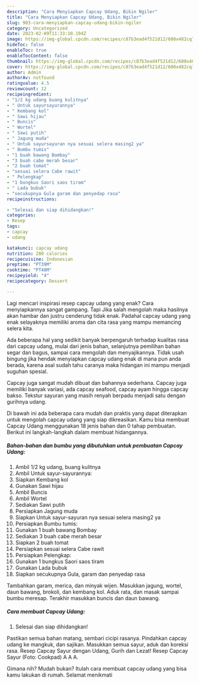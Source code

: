 ```yaml
---
description: "Cara Menyiapkan Capcay Udang, Bikin Ngiler"
title: "Cara Menyiapkan Capcay Udang, Bikin Ngiler"
slug: 903-cara-menyiapkan-capcay-udang-bikin-ngiler
category: Uncategorized
date: 2023-02-09T11:33:10.194Z
image: https://img-global.cpcdn.com/recipes/c87b3ead4f521d12/680x482cq70/capcay-udang-foto-resep-utama.jpg
hideToc: false
enableToc: true
enableTocContent: false
thumbnail: https://img-global.cpcdn.com/recipes/c87b3ead4f521d12/680x482cq70/capcay-udang-foto-resep-utama.jpg
cover: https://img-global.cpcdn.com/recipes/c87b3ead4f521d12/680x482cq70/capcay-udang-foto-resep-utama.jpg
author: Admin
authorAv: notfound
ratingvalue: 4.5
reviewcount: 12
recipeingredient:
- "1/2 kg udang buang kulitnya"
- " Untuk sayursayurannya"
- " Kembang kol"
- " Sawi hijau"
- " Buncis"
- " Wortel"
- " Sawi putih"
- " Jagung muda"
- " Untuk sayursayuran nya sesuai selera masing2 ya"
- " Bumbu tumis"
- "1 buah bawang Bombay"
- "3 buah cabe merah besar"
- "2 buah tomat"
- "sesuai selera Cabe rawit"
- " Pelengkap"
- "1 bungkus Saori saos tiram"
- " Lada bubuk"
- "secukupnya Gula garam dan penyedap rasa"
recipeinstructions:

- "Selesai dan siap dihidangkan!"
categories:
- Resep
tags:
- capcay
- udang

katakunci: capcay udang 
nutrition: 280 calories
recipecuisine: Indonesian
preptime: "PT39M"
cooktime: "PT48M"
recipeyield: "4"
recipecategory: Dessert

---
```



Lagi mencari inspirasi resep capcay udang yang enak? Cara menyiapkannya sangat gampang. Tapi Jika salah mengolah maka hasilnya akan hambar dan justru cenderung tidak enak. Padahal capcay udang yang enak selayaknya memiliki aroma dan cita rasa yang mampu memancing selera kita.


Ada beberapa hal yang sedikit banyak berpengaruh terhadap kualitas rasa dari capcay udang, mulai dari jenis bahan, selanjutnya pemilihan bahan segar dan bagus, sampai cara mengolah dan menyajikannya. Tidak usah bingung jika hendak menyiapkan capcay udang enak di mana pun anda berada, karena asal sudah tahu caranya maka hidangan ini mampu menjadi suguhan spesial.

Capcay juga sangat mudah dibuat dan bahannya sederhana. Capcay juga memiliki banyak variasi, ada capcay seafood, capcay ayam hingga capcay bakso. Tekstur sayuran yang masih renyah berpadu menjadi satu dengan gurihnya udang.


Di bawah ini ada beberapa cara mudah dan praktis yang dapat diterapkan untuk mengolah capcay udang yang siap dikreasikan. Kamu bisa membuat Capcay Udang menggunakan 18 jenis bahan dan 0 tahap pembuatan. Berikut ini langkah-langkah dalam membuat hidangannya.

<!--inarticleads1-->

##### Bahan-bahan dan bumbu yang dibutuhkan untuk pembuatan Capcay Udang:

1. Ambil 1/2 kg udang, buang kulitnya
1. Ambil  Untuk sayur-sayurannya:
1. Siapkan  Kembang kol
1. Gunakan  Sawi hijau
1. Ambil  Buncis
1. Ambil  Wortel
1. Sediakan  Sawi putih
1. Persiapkan  Jagung muda
1. Siapkan  Untuk sayur-sayuran nya sesuai selera masing2 ya
1. Persiapkan  Bumbu tumis:
1. Gunakan 1 buah bawang Bombay
1. Sediakan 3 buah cabe merah besar
1. Siapkan 2 buah tomat
1. Persiapkan sesuai selera Cabe rawit
1. Persiapkan  Pelengkap:
1. Gunakan 1 bungkus Saori saos tiram
1. Gunakan  Lada bubuk
1. Siapkan secukupnya Gula, garam dan penyedap rasa


Tambahkan garam, merica, dan minyak wijen. Masukkan jagung, wortel, daun bawang, brokoli, dan kembang kol. Aduk rata, dan masak sampai bumbu meresap. Terakhir masukkan buncis dan daun bawang. 

<!--inarticleads2-->

##### Cara membuat Capcay Udang:


1. Selesai dan siap dihidangkan!

Pastikan semua bahan matang, sembari cicipi rasanya. Pindahkan capcay udang ke mangkuk, dan sajikan. Masukkan semua sayur, aduk dan koreksi rasa. Resep Capcay Sayur dengan Udang, Gurih dan Lezat! Resep Capcay Sayur (Foto: Cookpad) A A A. 

Gimana nih? Mudah bukan? Itulah cara membuat capcay udang yang bisa kamu lakukan di rumah. Selamat menikmati
